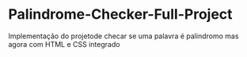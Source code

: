 # Palindrome-Checker-Full-Project
Implementação do projetode checar se uma palavra é palindromo mas agora com HTML e CSS integrado
